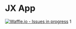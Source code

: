 # JX App 

[![Waffle.io - Issues in progress](https://badge.waffle.io/matthew-gill/jx-app.png?label=in%20progress&title=In%20Progress)](http://waffle.io/matthew-gill/jx-app)
1
